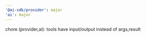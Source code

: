 ```yaml
---
'@ai-sdk/provider': major
'ai': major
---
```


chore (provider,ai): tools have input/output instead of args,result
